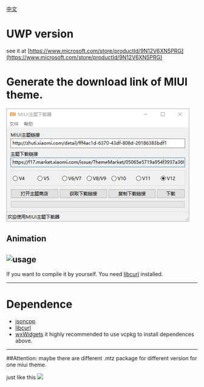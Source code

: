 [中文](readme_zh.md)

# UWP version

see it at [https://www.microsoft.com/store/productId/9N12V6XN5PRG](https://www.microsoft.com/store/productId/9N12V6XN5PRG)

# Generate the download link of MIUI theme.
![image](picture/mainwindow.png)

## Animation

![usage](https://i.loli.net/2019/02/25/5c73d17995cd6.gif)
-----
If you want to compile it by yourself. You need [libcurl](https://curl.haxx.se/download.html) installed.

-----
# Dependence
 - [jsoncpp](https://github.com/open-source-parsers/jsoncpp)
 - [libcurl](https://curl.haxx.se/download.html)
 - [wxWidgets](https://github.com/wxWidgets/wxWidgets)
 it highly recommended to use vcpkg to install dependences above.

-----
##Attention: 
maybe there are different .mtz package for different version for one miui theme.

just like this
![](https://i.loli.net/2019/02/23/5c70f140d57c3.jpg)
